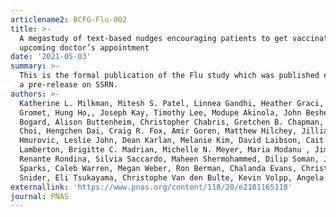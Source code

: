 ```yaml
---
articlename2: BCFG-Flu-002
title: >-
  A megastudy of text-based nudges encouraging patients to get vaccinated at an
  upcoming doctor’s appointment
date: '2021-05-03'
summary: >-
  This is the formal publication of the Flu study which was published earlier in
  a pre-release on SSRN. 
authors: >-
  Katherine L. Milkman, Mitesh S. Patel, Linnea Gandhi, Heather Graci, Dena
  Gromet, Hung Ho,, Joseph Kay, Timothy Lee, Modupe Akinola, John Beshears, Jon
  Bogard, Alison Buttenheim, Christopher Chabris, Gretchen B. Chapman, James J.
  Choi, Hengchen Dai, Craig R. Fox, Amir Goren, Matthew Hilchey, Jillian
  Hmurovic, Leslie John, Dean Karlan, Melanie Kim, David Laibson, Cait
  Lamberton, Brigitte C. Madrian, Michelle N. Meyer, Maria Modanu , Jimin Nam, ,
  Renante Rondina, Silvia Saccardo, Maheen Shermohammed, Dilip Soman, Jehan
  Sparks, Caleb Warren, Megan Weber, Ron Berman, Chalanda Evans, Christopher
  Snider, Eli Tsukayama, Christophe Van den Bulte, Kevin Volpp, Angela Duckworth
externallink: 'https://www.pnas.org/content/118/20/e2101165118'
journal: PNAS
---
```


